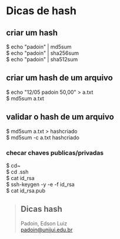 # Dicas de hash 




## criar um hash 

$  echo "padoin" | md5sum  
$  echo "padoin" | sha256sum  
$  echo "padoin" | sha512sum  


## criar um hash de um arquivo

$ echo "12/05 padoin 50,00"  > a.txt  
$ md5sum  a.txt  


## validar o hash de um arquivo

$ md5sum  a.txt > hashcriado  
$ md5sum  -c a.txt hashcriado  


 
###	checar chaves publicas/privadas 
$ cd~  
$ cd .ssh  
$ cat id_rsa   	
$ ssh-keygen -y -e -f id_rsa  
$ cat id_rsa.pub  




> ## Dicas hash  
> Padoin, Edson Luiz  
> padoin@unijui.edu.br



 
